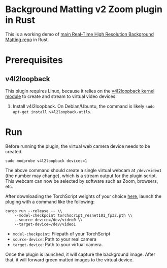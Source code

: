 # Background Matting v2 Zoom plugin in Rust

This is a working demo of
[main Real-Time High Resolution Background Matting repo](https://github.com/PeterL1n/BackgroundMattingV2) in Rust.

# Prerequisites

## v4l2loopback

This plugin requires Linux, because it relies on the
[v4l2loopback kernel module](https://github.com/umlaeute/v4l2loopback) to create and stream to virtual video devices.

1. Install v4l2loopback. On Debian/Ubuntu, the command is likely `sudo apt-get install v4l2loopback-utils`.

# Run

Before running the plugin, the virtual web camera device needs to be created.

```
sudo modprobe v4l2loopback devices=1
```

The above command should create a single virtual webcam at `/dev/video1` (the number may change), which is a stream
output for the plugin script. This webcam can now be selected by software such as Zoom, browsers, etc.

After downloading the TorchScript weights of your choice
[here](https://drive.google.com/drive/u/1/folders/1cbetlrKREitIgjnIikG1HdM4x72FtgBh), launch the pluging with a command
like the following:

```
cargo run --release -- \\
    --model-checkpoint torchscript_resnet101_fp32.pth \\
    --source-device=/dev/video0 \\
    --target-device=/dev/video1
```

-   `model-checkpoint`: Filepath of your TorchScript
-   `source-device`: Path to your real camera
-   `target-device`: Path to your virtual camera.

Once the plugin is launched, it will capture the background image. After that, it will forward green matted images to
the virtual device.
